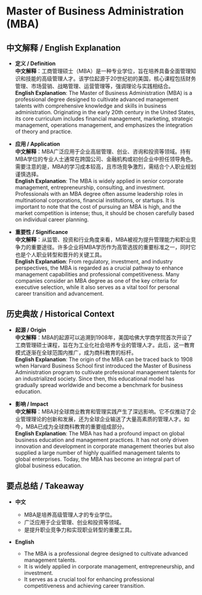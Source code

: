 # Master of Business Administration (MBA)

## 中文解释 / English Explanation

* **定义 / Definition**  
  **中文解释**：工商管理硕士（MBA）是一种专业学位，旨在培养具备全面管理知识和技能的高级管理人才。该学位起源于20世纪初的美国，核心课程包括财务管理、市场营销、战略管理、运营管理等，强调理论与实践相结合。  
  **English Explanation**: The Master of Business Administration (MBA) is a professional degree designed to cultivate advanced management talents with comprehensive knowledge and skills in business administration. Originating in the early 20th century in the United States, its core curriculum includes financial management, marketing, strategic management, operations management, and emphasizes the integration of theory and practice.

* **应用 / Application**  
  **中文解释**：MBA广泛应用于企业高层管理、创业、咨询和投资等领域。持有MBA学位的专业人士通常在跨国公司、金融机构或初创企业中担任领导角色。需要注意的是，MBA的学习成本较高，且市场竞争激烈，需结合个人职业规划谨慎选择。  
  **English Explanation**: The MBA is widely applied in senior corporate management, entrepreneurship, consulting, and investment. Professionals with an MBA degree often assume leadership roles in multinational corporations, financial institutions, or startups. It is important to note that the cost of pursuing an MBA is high, and the market competition is intense; thus, it should be chosen carefully based on individual career planning.

* **重要性 / Significance**  
  **中文解释**：从监管、投资和行业角度来看，MBA被视为提升管理能力和职业竞争力的重要途径。许多企业将MBA学历作为高管选拔的重要标准之一，同时它也是个人职业转型和晋升的关键工具。  
  **English Explanation**: From regulatory, investment, and industry perspectives, the MBA is regarded as a crucial pathway to enhance management capabilities and professional competitiveness. Many companies consider an MBA degree as one of the key criteria for executive selection, while it also serves as a vital tool for personal career transition and advancement.

## 历史典故 / Historical Context

* **起源 / Origin**  
  **中文解释**：MBA的起源可以追溯到1908年，美国哈佛大学商学院首次开设了工商管理硕士课程，旨在为工业化社会培养专业的管理人才。此后，这一教育模式逐渐在全球范围内推广，成为商科教育的标杆。  
  **English Explanation**: The origin of the MBA can be traced back to 1908 when Harvard Business School first introduced the Master of Business Administration program to cultivate professional management talents for an industrialized society. Since then, this educational model has gradually spread worldwide and become a benchmark for business education.

* **影响 / Impact**  
  **中文解释**：MBA对全球商业教育和管理实践产生了深远影响。它不仅推动了企业管理理论的创新和发展，还为全球企业输送了大量高素质的管理人才。如今，MBA已成为全球商科教育的重要组成部分。  
  **English Explanation**: The MBA has had a profound impact on global business education and management practices. It has not only driven innovation and development in corporate management theories but also supplied a large number of highly qualified management talents to global enterprises. Today, the MBA has become an integral part of global business education.

## 要点总结 / Takeaway

* **中文**  
  - MBA是培养高级管理人才的专业学位。  
  - 广泛应用于企业管理、创业和投资等领域。  
  - 是提升职业竞争力和实现职业转型的重要工具。

* **English**  
  - The MBA is a professional degree designed to cultivate advanced management talents.  
  - It is widely applied in corporate management, entrepreneurship, and investment.  
  - It serves as a crucial tool for enhancing professional competitiveness and achieving career transition.